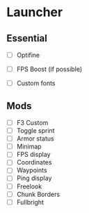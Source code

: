 # Launcher

## Essential
- [ ] Optifine
- [ ] FPS Boost (if possible)
- [ ] Custom fonts


## Mods
- [ ] F3 Custom
- [ ] Toggle sprint
- [ ] Armor status
- [ ] Minimap
- [ ] FPS display
- [ ] Coordinates 
- [ ] Waypoints
- [ ] Ping display
- [ ] Freelook
- [ ] Chunk Borders
- [ ] Fullbright

